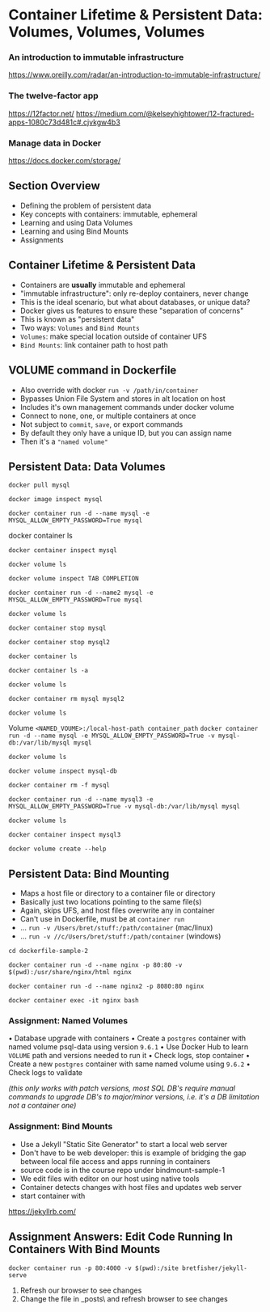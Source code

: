 # Container Lifetime & Persistent Data: Volumes, Volumes, Volumes

### An introduction to immutable infrastructure
https://www.oreilly.com/radar/an-introduction-to-immutable-infrastructure/

### The twelve-factor app 
https://12factor.net/
https://medium.com/@kelseyhightower/12-fractured-apps-1080c73d481c#.cjvkgw4b3

### Manage data in Docker
https://docs.docker.com/storage/


## Section Overview

- Defining the problem of persistent data
- Key concepts with containers: immutable, ephemeral
- Learning and using Data Volumes
- Learning and using Bind Mounts
- Assignments

## Container Lifetime & Persistent Data

- Containers are **usually** immutable and ephemeral
- "immutable infrastructure": only re-deploy containers, never change
- This is the ideal scenario, but what about databases, or unique data?
- Docker gives us features to ensure these "separation of concerns"
- This is known as "persistent data"
- Two ways: `Volumes` and `Bind Mounts`
- `Volumes`: make special location outside of container UFS
- `Bind Mounts`: link container path to host path

## VOLUME command in Dockerfile

- Also override with docker `run -v /path/in/container`
- Bypasses Union File System and stores in alt location on host
- Includes it's own management commands under docker volume
- Connect to none, one, or multiple containers at once
- Not subject to `commit`, `save`, or export commands
- By default they only have a unique ID, but you can assign name
- Then it's a `"named volume"`

## Persistent Data: Data Volumes

```
docker pull mysql

docker image inspect mysql
```

`docker container run -d --name mysql -e MYSQL_ALLOW_EMPTY_PASSWORD=True mysql`

docker container ls

`docker container inspect mysql`

`docker volume ls`

`docker volume inspect TAB COMPLETION`

```
docker container run -d --name2 mysql -e MYSQL_ALLOW_EMPTY_PASSWORD=True mysql

docker volume ls

docker container stop mysql

docker container stop mysql2

docker container ls

docker container ls -a

docker volume ls

docker container rm mysql mysql2

docker volume ls
```

Volume `<NAMED_VOUME>:/local-host-path container_path`
`docker container run -d --name mysql -e MYSQL_ALLOW_EMPTY_PASSWORD=True -v mysql-db:/var/lib/mysql mysql`

```
docker volume ls

docker volume inspect mysql-db

docker container rm -f mysql

docker container run -d --name mysql3 -e MYSQL_ALLOW_EMPTY_PASSWORD=True -v mysql-db:/var/lib/mysql mysql

docker volume ls

docker container inspect mysql3
```

`docker volume create --help`


## Persistent Data: Bind Mounting

- Maps a host file or directory to a container file or directory
- Basically just two locations pointing to the same file(s)
- Again, skips UFS, and host files overwrite any in container
- Can't use in Dockerfile, must be at `container run`
- ... `run -v /Users/bret/stuff:/path/container` (mac/linux)
- ... `run -v //c/Users/bret/stuff:/path/container` (windows)

`cd dockerfile-sample-2`

`docker container run -d --name nginx -p 80:80 -v $(pwd):/usr/share/nginx/html nginx`

`docker container run -d --name nginx2 -p 8080:80 nginx`

`docker container exec -it nginx bash`


### Assignment: Named Volumes 

• Database upgrade with containers
• Create a `postgres` container with named volume psql-data using version `9.6.1`
• Use Docker Hub to learn `VOLUME` path and versions needed to run it
• Check logs, stop container
• Create a new `postgres` container with same named volume using `9.6.2`
• Check logs to validate

*(this only works with patch versions, most SQL DB's require manual commands to upgrade DB's to major/minor versions, i.e. it's a DB limitation not a container one)*


### Assignment: Bind Mounts

- Use a Jekyll "Static Site Generator" to start a local web server
- Don't have to be web developer: this is example of bridging the gap between local file access and apps running in containers
- source code is in the course repo under bindmount-sample-1
- We edit files with editor on our host using native tools
- Container detects changes with host files and updates web server
- start container with

https://jekyllrb.com/

## Assignment Answers: Edit Code Running In Containers With Bind Mounts
`docker container run -p 80:4000 -v $(pwd):/site bretfisher/jekyll-serve`

1. Refresh our browser to see changes
2. Change the file in _posts\ and refresh browser to see changes





